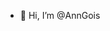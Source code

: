- 👋 Hi, I’m @AnnGois
<!---
AnnGoist/AnnGoist is a ✨ special ✨ repository because its `README.md` (this file) appears on your GitHub profile.
You can click the Preview link to take a look at your changes.
--->
